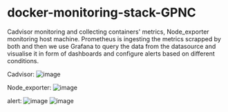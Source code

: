 # docker-monitoring-stack-GPNC
Cadvisor monitoring and collecting containers' metrics, Node_exporter monitoring host machine.
Prometheus is ingesting the metrics scrapped by both and then we use Grafana to query the data from the datasource and visualise it in form of dashboards and configure alerts based on different conditions.

Cadvisor:
![image](https://user-images.githubusercontent.com/124918294/234123288-21f3e8ef-dac2-42b6-af33-ef754baea52b.png)

Node_exporter:
![image](https://user-images.githubusercontent.com/124918294/234123402-a367c8c4-212f-418c-aa9c-963b5d780db7.png)

alert:
![image](https://user-images.githubusercontent.com/124918294/234126214-7d0cc377-68c7-40f1-b13b-f81a496118ed.png)
![image](https://user-images.githubusercontent.com/124918294/234126280-c046647d-a423-40ba-befe-203400960a72.png)
